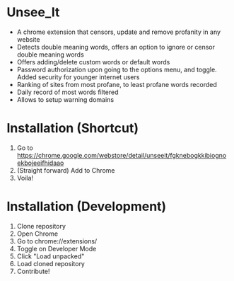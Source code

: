 # Unsee_It
* A chrome extension that censors, update and remove profanity in any website
* Detects double meaning words, offers an option to ignore or censor double meaning words
* Offers adding/delete custom words or default words
* Password authorization upon going to the options menu, and toggle. Added security for younger internet users
* Ranking of sites from most profane, to least profane words recorded
* Daily record of most words filtered
* Allows to setup warning domains

# Installation (Shortcut)
1. Go to https://chrome.google.com/webstore/detail/unseeit/fgknebogkkibiognoekbojeeifhidaao
2. (Straight forward) Add to Chrome
3. Voila! 

# Installation (Development)
1. Clone repository 
2. Open Chrome
3. Go to chrome://extensions/
4. Toggle on Developer Mode
5. Click "Load unpacked"
6. Load cloned repository
7. Contribute!





